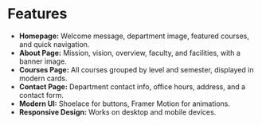 # Features

- **Homepage:** Welcome message, department image, featured courses, and quick navigation.
- **About Page:** Mission, vision, overview, faculty, and facilities, with a banner image.
- **Courses Page:** All courses grouped by level and semester, displayed in modern cards.
- **Contact Page:** Department contact info, office hours, address, and a contact form.
- **Modern UI:** Shoelace for buttons, Framer Motion for animations.
- **Responsive Design:** Works on desktop and mobile devices.
